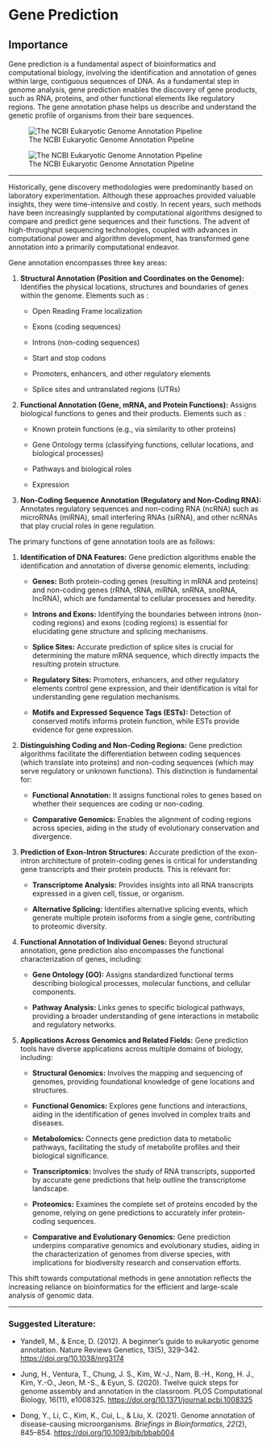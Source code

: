 # Gene Prediction

## Importance

Gene prediction is a fundamental aspect of bioinformatics and
computational biology, involving the identification and annotation of
genes within large, contiguous sequences of DNA. As a fundamental step
in genome analysis, gene prediction enables the discovery of gene
products, such as RNA, proteins, and other functional elements like
regulatory regions. The gene annotation phase helps us describe and
understand the genetic profile of organisms from their bare sequences.

<figure>
<img src="images/Pipeline_sm_ncRNA_CAGE_80pct.png"
alt="The NCBI Eukaryotic Genome Annotation Pipeline" />
<figcaption aria-hidden="true">The NCBI Eukaryotic Genome Annotation
Pipeline</figcaption>
</figure>

<figure>
<img src="images/Pipeline_sm_ncRNA_CAGE_80pct-02.png"
alt="The NCBI Eukaryotic Genome Annotation Pipeline" />
<figcaption aria-hidden="true">The NCBI Eukaryotic Genome Annotation
Pipeline</figcaption>
</figure>

------------------------------------------------------------------------

Historically, gene discovery methodologies were predominantly based on
laboratory experimentation. Although these approaches provided valuable
insights, they were time-intensive and costly. In recent years, such
methods have been increasingly supplanted by computational algorithms
designed to compare and predict gene sequences and their functions. The
advent of high-throughput sequencing technologies, coupled with advances
in computational power and algorithm development, has transformed gene
annotation into a primarily computational endeavor.

Gene annotation encompasses three key areas:

1.  **Structural Annotation (Position and Coordinates on the Genome):**
    Identifies the physical locations, structures and boundaries of
    genes within the genome. Elements such as :

    -   Open Reading Frame localization

    -   Exons (coding sequences)

    -   Introns (non-coding sequences)

    -   Start and stop codons

    -   Promoters, enhancers, and other regulatory elements

    -   Splice sites and untranslated regions (UTRs)

2.  **Functional Annotation (Gene, mRNA, and Protein Functions):**
    Assigns biological functions to genes and their products. Elements
    such as :

    -   Known protein functions (e.g., via similarity to other proteins)

    -   Gene Ontology terms (classifying functions, cellular locations,
        and biological processes)

    -   Pathways and biological roles

    -   Expression

3.  **Non-Coding Sequence Annotation (Regulatory and Non-Coding RNA):**
    Annotates regulatory sequences and non-coding RNA (ncRNA) such as
    microRNAs (miRNA), small interfering RNAs (siRNA), and other ncRNAs
    that play crucial roles in gene regulation.

The primary functions of gene annotation tools are as follows:

1.  **Identification of DNA Features:** Gene prediction algorithms
    enable the identification and annotation of diverse genomic
    elements, including:

    -   **Genes:** Both protein-coding genes (resulting in mRNA and
        proteins) and non-coding genes (rRNA, tRNA, miRNA, snRNA,
        snoRNA, lncRNA), which are fundamental to cellular processes and
        heredity.

    -   **Introns and Exons:** Identifying the boundaries between
        introns (non-coding regions) and exons (coding regions) is
        essential for elucidating gene structure and splicing
        mechanisms.

    -   **Splice Sites:** Accurate prediction of splice sites is crucial
        for determining the mature mRNA sequence, which directly impacts
        the resulting protein structure.

    -   **Regulatory Sites:** Promoters, enhancers, and other regulatory
        elements control gene expression, and their identification is
        vital for understanding gene regulation mechanisms.

    -   **Motifs and Expressed Sequence Tags (ESTs):** Detection of
        conserved motifs informs protein function, while ESTs provide
        evidence for gene expression.

2.  **Distinguishing Coding and Non-Coding Regions:** Gene prediction
    algorithms facilitate the differentiation between coding sequences
    (which translate into proteins) and non-coding sequences (which may
    serve regulatory or unknown functions). This distinction is
    fundamental for:

    -   **Functional Annotation:** It assigns functional roles to genes
        based on whether their sequences are coding or non-coding.

    -   **Comparative Genomics:** Enables the alignment of coding
        regions across species, aiding in the study of evolutionary
        conservation and divergence.

3.  **Prediction of Exon-Intron Structures:** Accurate prediction of the
    exon-intron architecture of protein-coding genes is critical for
    understanding gene transcripts and their protein products. This is
    relevant for:

    -   **Transcriptome Analysis:** Provides insights into all RNA
        transcripts expressed in a given cell, tissue, or organism.

    -   **Alternative Splicing:** Identifies alternative splicing
        events, which generate multiple protein isoforms from a single
        gene, contributing to proteomic diversity.

4.  **Functional Annotation of Individual Genes:** Beyond structural
    annotation, gene prediction also encompasses the functional
    characterization of genes, including:

    -   **Gene Ontology (GO):** Assigns standardized functional terms
        describing biological processes, molecular functions, and
        cellular components.

    -   **Pathway Analysis:** Links genes to specific biological
        pathways, providing a broader understanding of gene interactions
        in metabolic and regulatory networks.

5.  **Applications Across Genomics and Related Fields:** Gene prediction
    tools have diverse applications across multiple domains of biology,
    including:

    -   **Structural Genomics:** Involves the mapping and sequencing of
        genomes, providing foundational knowledge of gene locations and
        structures.

    -   **Functional Genomics:** Explores gene functions and
        interactions, aiding in the identification of genes involved in
        complex traits and diseases.

    -   **Metabolomics:** Connects gene prediction data to metabolic
        pathways, facilitating the study of metabolite profiles and
        their biological significance.

    -   **Transcriptomics:** Involves the study of RNA transcripts,
        supported by accurate gene predictions that help outline the
        transcriptome landscape.

    -   **Proteomics:** Examines the complete set of proteins encoded by
        the genome, relying on gene predictions to accurately infer
        protein-coding sequences.

    -   **Comparative and Evolutionary Genomics:** Gene prediction
        underpins comparative genomics and evolutionary studies, aiding
        in the characterization of genomes from diverse species, with
        implications for biodiversity research and conservation efforts.

This shift towards computational methods in gene annotation reflects the
increasing reliance on bioinformatics for the efficient and large-scale
analysis of genomic data.

------------------------------------------------------------------------

### Suggested Literature:

-   Yandell, M., & Ence, D. (2012). A beginner’s guide to eukaryotic
    genome annotation. Nature Reviews Genetics, 13(5), 329–342.
    <https://doi.org/10.1038/nrg3174>

-   Jung, H., Ventura, T., Chung, J. S., Kim, W.-J., Nam, B.-H.,
    Kong, H. J., Kim, Y.-O., Jeon, M.-S., & Eyun, S. (2020). Twelve
    quick steps for genome assembly and annotation in the classroom.
    PLOS Computational Biology, 16(11), e1008325.
    <https://doi.org/10.1371/journal.pcbi.1008325>

-   Dong, Y., Li, C., Kim, K., Cui, L., & Liu, X. (2021). Genome
    annotation of disease-causing microorganisms. *Briefings in
    Bioinformatics*, *22*(2), 845–854.
    <https://doi.org/10.1093/bib/bbab004>
